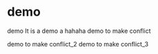# demo
demo
It is a demo a hahaha
demo to make conflict

demo to make conflict_2
demo to make conflict_3
